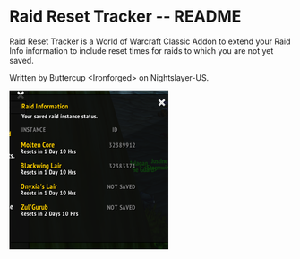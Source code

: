 Raid Reset Tracker -- README
=================
Raid Reset Tracker is a World of Warcraft Classic Addon to extend your Raid Info information to include reset times for raids to which you are not yet saved.

Written by Buttercup \<Ironforged\> on Nightslayer-US.

![example](https://raw.githubusercontent.com/fjaros/raidresettracker/master/example.png)
